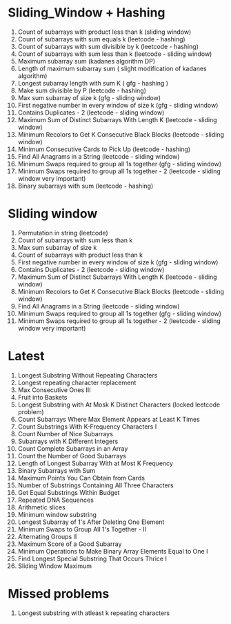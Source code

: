# Sliding_Window + Hashing
1) Count of subarrays with product less than k (sliding window)
2) Count of subarrays with sum equals k (leetcode - hashing)
3) Count of subarrays with sum divisible by k (leetcode - hashing)
4) Count of subarrays with sum less than k (leetcode - sliding window)
5) Maximum subarray sum (kadanes algorithm DP)
6) Length of maximum subarray sum ( slight modification of kadanes algorithm)
7) Longest subarray length with sum K ( gfg - hashing )
8) Make sum divisible by P (leetcode - hashing)
9) Max sum subarray of size k (gfg - sliding window)
10) First negative number in every window of size k (gfg - sliding window)
11) Contains Duplicates - 2 (leetcode - sliding window)
12) Maximum Sum of Distinct Subarrays With Length K (leetcode - sliding window)
13) Minimum Recolors to Get K Consecutive Black Blocks (leetcode - sliding window)
14) Minimum Consecutive Cards to Pick Up (leetcode - hashing)
15) Find All Anagrams in a String (leetcode - sliding window)
16) Minimum Swaps required to group all 1s together (gfg - sliding window)
17) Minimum Swaps required to group all 1s together - 2 (leetcode - sliding window very important)
18) Binary subarrays with sum (leetcode - hashing)



# Sliding window
1) Permutation in string (leetcode)
2) Count of subarrays with sum less than k 
3) Max sum subarray of size k 
4) Count of subarrays with product less than k 
5) First negative number in every window of size k (gfg - sliding window)
6) Contains Duplicates - 2 (leetcode - sliding window)
7) Maximum Sum of Distinct Subarrays With Length K (leetcode - sliding window)
8) Minimum Recolors to Get K Consecutive Black Blocks (leetcode - sliding window)
9) Find All Anagrams in a String (leetcode - sliding window)
10) Minimum Swaps required to group all 1s together (gfg - sliding window)
11) Minimum Swaps required to group all 1s together - 2 (leetcode - sliding window very important)

# Latest
1) Longest Substring Without Repeating Characters
2) Longest repeating character replacement
3) Max Consecutive Ones III
4) Fruit into Baskets
5) Longest Substring with At Mosk K Distinct Characters (locked leetcode problem)
6) Count Subarrays Where Max Element Appears at Least K Times
7) Count Substrings With K-Frequency Characters I
8) Count Number of Nice Subarrays
9) Subarrays with K Different Integers
10) Count Complete Subarrays in an Array
11) Count the Number of Good Subarrays
12) Length of Longest Subarray With at Most K Frequency
13) Binary Subarrays with Sum
14) Maximum Points You Can Obtain from Cards
15) Number of Substrings Containing All Three Characters
16) Get Equal Substrings Within Budget
17) Repeated DNA Sequences
18) Arithmetic slices
19) Minimum window substring
20) Longest Subarray of 1's After Deleting One Element
21) Minimum Swaps to Group All 1's Together - II
22) Alternating Groups II
23) Maximum Score of a Good Subarray
24) Minimum Operations to Make Binary Array Elements Equal to One I
25) Find Longest Special Substring That Occurs Thrice I
26) Sliding Window Maximum


# Missed problems
1) Longest substring with atleast k repeating characters


